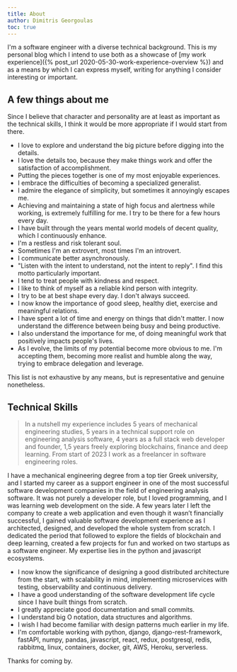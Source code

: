 ```yaml
---
title: About
author: Dimitris Georgoulas
toc: true
---
```


I'm a software engineer with a diverse technical background. This is my personal blog which I intend to use both as a showcase of
[my work experience]({% post_url 2020-05-30-work-experience-overview %}) and as
a means by which I can express myself, writing for anything I consider interesting or important.

## A few things about me
Since I believe that character and personality are at least as important as the technical skills, I think it would be more appropriate
if I would start from there.

- I love to explore and understand the big picture before digging into the details.
- I love the details too, because they make things work and offer the satisfaction of accomplishment.
- Putting the pieces together is one of my most enjoyable experiences.
- I embrace the difficulties of becoming a specialized generalist.
- I admire the elegance of simplicity, but sometimes it annoyingly escapes me.
- Achieving and maintaining a state of high focus and alertness while working, is extremely fulfilling for me. I try to be there for a few hours every day.
- I have built through the years mental world models of decent quality, which I continuously enhance.
- I'm a restless and risk tolerant soul.
- Sometimes I'm an extrovert, most times I'm an introvert.
- I communicate better asynchronously.
- "Listen with the intent to understand, not the intent to reply". I find this motto particularly important.
- I tend to treat people with kindness and respect.
- I like to think of myself as a reliable kind person with integrity.
- I try to be at best shape every day. I don't always succeed.
- I now know the importance of good sleep, healthy diet, exercise and meaningful relations.
- I have spent a lot of time and energy on things that didn't matter. I now understand the difference between being busy and being productive.
- I also understand the importance for me, of doing meaningful work that positively impacts people's lives.
- As I evolve, the limits of my potential become more obvious to me.
I'm accepting them, becoming more realist and humble along the way, trying to embrace delegation and leverage.

This list is not exhaustive by any means, but is representative and genuine nonetheless.

## Technical Skills
>In a nutshell my experience includes 5 years of mechanical engineering studies, 5 years in a technical support role on engineering analysis software,
>4 years as a full stack web developer and founder,
>1,5 years freely exploring blockchains, finance and deep learning. From start of 2023 I work as a freelancer in software engineering roles.

I have a mechanical engineering degree from a
top tier Greek university, and I started my career as a support engineer in one of the most successful software
development companies in the field of engineering analysis software. It was not purely a developer role,
but I loved programming, and I was learning web development on the side.
A few years later I left the company to create a web application and even though it wasn’t financially successful,
I gained valuable software development experience as I architected, designed, and developed the whole system from scratch.
I dedicated the period that followed to explore the fields of blockchain and deep learning, created a few projects for
fun and worked on two startups as a software engineer. My expertise lies in the python and javascript ecosystems.

- I now know the significance of designing a good distributed architecture from the start, with scalability in mind,
implementing microservices with testing, observability and continuous delivery.
- I have a good understanding of the software development life cycle since I have built things from scratch.
- I greatly appreciate good documentation and small commits.
- I understand big O notation, data structures and algorithms.
- I wish I had become familiar with design patterns much earlier in my life.
- I'm comfortable working with
python, django, django-rest-framework, fastAPI, numpy, pandas, javascript, react, redux, postgresql, redis, rabbitmq, linux,
containers, docker, git, AWS, Heroku, serverless.

Thanks for coming by.